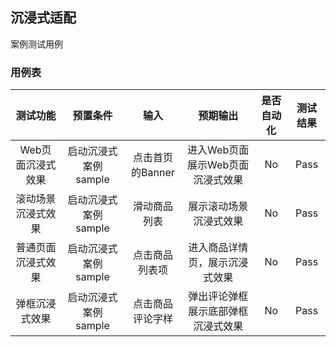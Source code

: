 ## 沉浸式适配

案例测试用例

### 用例表

|                     测试功能                      |       预置条件       |     输入      |        预期输出         | 是否自动化 | 测试结果 |
|:---------------------------------------------:|:----------------:|:-----------:|:-------------------:|:-----:|:----:|
|                  Web页面沉浸式效果                   |  启动沉浸式案例sample   | 点击首页的Banner | 进入Web页面展示Web页面沉浸式效果 |  No   | Pass |
|                   滚动场景沉浸式效果                   | 启动沉浸式案例sample |   滑动商品列表    |     展示滚动场景沉浸式效果     |  No   | Pass |
|                   普通页面沉浸式效果                   | 启动沉浸式案例sample |   点击商品列表项   |   进入商品详情页，展示沉浸式效果   |  No   | Pass |
|                    弹框沉浸式效果                    | 启动沉浸式案例sample |  点击商品评论字样   |  弹出评论弹框展示底部弹框沉浸式效果  |  No   | Pass |